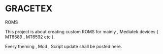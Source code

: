 # GRACETEX
ROMS


This project is about creating custom ROMS for mainly , Mediatek devices ( MT6589 , MT6592 etc ).

Every theming , Mod , Script update shall be posted here.
